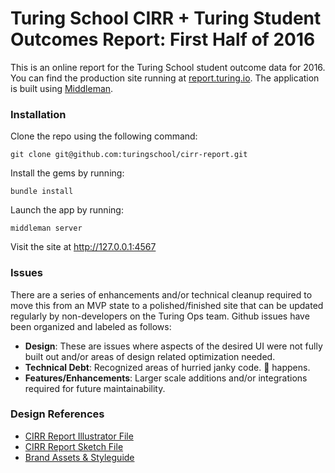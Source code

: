 # Turing School CIRR + Turing Student Outcomes Report: First Half of 2016

This is an online report for the Turing School student outcome data for 2016. You can find the production site running at [report.turing.io](http://report.turing.io). The application is built using [Middleman](https://middlemanapp.com/).

### Installation

Clone the repo using the following command:

```
git clone git@github.com:turingschool/cirr-report.git
```

Install the gems by running:

```
bundle install
```

Launch the app by running:

```
middleman server
```

Visit the site at http://127.0.0.1:4567

### Issues 

There are a series of enhancements and/or technical cleanup required to move this from an MVP state to a polished/finished site that can be updated regularly by non-developers on the Turing Ops team. Github issues have been organized and labeled as follows:

* __Design__: These are issues where aspects of the desired UI were not fully built out and/or areas of design related optimization needed.
* __Technical Debt__: Recognized areas of hurried janky code. :poop: happens.
* __Features/Enhancements__: Larger scale additions and/or integrations required for future maintainability.

### Design References

* [CIRR Report Illustrator File](https://www.dropbox.com/s/pkjqyxv404m8dzn/CIRR.ai?dl=0)
* [CIRR Report Sketch File](https://www.dropbox.com/s/ng53egdfwfyieio/2016_CIRR.sketch?dl=0)
* [Brand Assets & Styleguide](https://brandfolder.com/turing-school-of-software-design)


